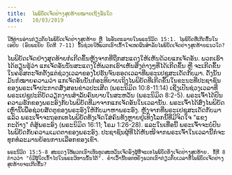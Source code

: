 ```yaml
---
title:  ໄພພິບັດເຈັດຢ່າງສຸດທ້າຍໝາຍເຖິງອັນໃດ
date:   10/03/2019
---
```


`ໃຫ້ທ່ານອ່ານກ່ຽວກັບໄພພິບັດເຈັດຢ່າງສຸດທ້າຍ ຫຼື ໄພອັນຕະລາຍໃນພຣະນິມິດ 15:1. ໄພພິບັດທີ່ເກີດຂຶ້ນໃນເອຢິບ (ອົບພະຍົບ ບົດທີ 7-11) ນັ້ນຊ່ວຍໃຫ້ພວກເຮົາເຂົ້າໃຈເຫດຜົນສຳລັບໄພພິບັດເຈັດຢ່າງສຸດທ້າຍແນວໃດ?`

ໄພພິບັດເຈັດຢ່າງສຸດທ້າຍກໍເກີດຂຶ້ນຫຼັງຈາກທີ່ຖືກສະແດງໃຫ້ເຫັນດ້ວຍແກເຈັດອັນ. ພວກເຮົາໄດ້ຮຽນຮູ້ວ່າ ແກເຈັດອັນນັ້ນສະແດງໃຫ້ພວກເຮົາເຫັນສິ່ງຕ່າງໆທີ່ໄດ້ເກີດຂຶ້ນ ຫຼື ຈະເກີດຂຶ້ນໃນຄຣິສຕະຈັກຕັ້ງແຕ່ຊ່ວງເວລາຂອງໂຢຮັນຈົນຮອດເວລາທີ່ພຣະເຢຊູສະເດັດກັບມາ. ດັ່ງນັ້ນ ມັນກໍໝາຍຄວາມວ່າ ແກເຈັດອັນນັ້ນກໍອະທິບາຍເຖິງໄພພິບັດທີ່ເກີດຂຶ້ນໃນຂະນະທີ່ປະຊາຊົນຂອງພຣະເຈົ້າປະກາດສັ່ງສອນຂ່າວປະເສີດ (ພຣະນິມິດ 10:8-11:14) ເຊີ່ງເປັນຊ່ວງເວລາທີ່ພຣະເຢຊູປະຕິບັດວຽກງານສຳລັບຄົນບາບໃນສະຫວັນ (ພຣະນິມິດ 8:2-5). ພຣະເຈົ້າໄດ້ປົນຄວາມຮັກຂອງພຣະອົງກັບໄພພິບັດທີ່ມາຈາກແກເຈັດອັນໃນເວລານັ້ນ. ພຣະເຈົ້າໄດ້ສົ່ງໄພພິບັດເຫຼົ່ານີ້ເພື່ອຊ່ວຍສັດຕູຂອງພຣະອົງໃຫ້ກັບມາຫາພຣະອົງ. ຫຼັງຈາກທີ່ພຣະເຢຊູສະເດັດກັບມາແລ້ວ ພຣະເຈົ້າຈະຖອກເທໄພພິບັດທັງເຈັດໃສ່ຄົນທັງຫຼາຍຢູ່ເທິງໂລກນີ້ທີ່ມີຈິດໃຈ "ແຂງກະດ້າງ" ຕໍ່ສູ້ພຣະອົງ (ພຣະນິມິດ 16:11; ໂຣມ 1:26-28). ແລະໃນເທື່ອນີ້ ພຣະເຈົ້າຈະບໍ່ປົນໄພພິບັດກັບຄວາມເມດຕາຂອງພຣະອົງ. ປະຊາຊົນຜູ້ທີ່ໄດ້ຫັນໜີຈາກພຣະເຈົ້າໃນເວລານີ້ກໍຈະທຸກທໍລະມານຍ້ອນການເລືອກຂອງເຂົາ.

`ພຣະນິມິດ 15:5-8 ສະແດງໃຫ້ພວກເຮົາເຫັນທູດສະຫວັນເຈັດອົງຜູ້ທີ່ຈະເທໄພພິບັດທັງເຈັດຢ່າງສຸດທ້າຍ. ຂໍ້ທີ 8 ກ່າວວ່າ "ບໍ່ມີຜູ້ໃດເຂົ້າໄປໃນພຣະວິຫານນັ້ນໄດ້". ຄຳເວົ້ານີ້ບອກຫຍັງພວກເຮົາກ່ຽວກັບເວລາທີ່ໄພພິບັດເຈັດຢ່າງສຸດທ້າຍຈະເກີດຂຶ້ນ?`
